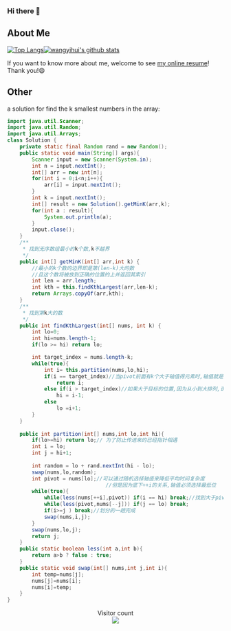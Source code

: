 ### Hi there 👋

<!--
**istarwyh/istarwyh** is a ✨ _special_ ✨ repository because its `README.md` (this file) appears on your GitHub profile.

Here are some ideas to get you started:

- 🔭 I’m currently working on ...
- 🌱 I’m currently learning ...
- 👯 I’m looking to collaborate on ...
- 🤔 I’m looking for help with ...
- 💬 Ask me about ...
- 📫 How to reach me: ...
- 😄 Pronouns: ...
- ⚡ Fun fact: ...
-->



## About Me


[![Top Langs](https://github-readme-stats.vercel.app/api/top-langs/?username=istarwyh&hide=css&layout=compact)](https://github.com/anuraghazra/github-readme-stats)[![wangyihui's github stats](https://github-readme-stats.vercel.app/api?username=istarwyh "![wangyihui's github stats")](https://github.com/istarwyh)

If you want to know more about me, welcome to see [my online resume](https://istarwyh.github.io/)! Thank you!😄

## Other
a solution for find the k smallest numbers in the array:
```java
import java.util.Scanner;
import java.util.Random;
import java.util.Arrays;
class Solution {
    private static final Random rand = new Random();
    public static void main(String[] args){
        Scanner input = new Scanner(System.in);
        int n = input.nextInt();
        int[] arr = new int[n];
        for(int i = 0;i<n;i++){
            arr[i] = input.nextInt();
        }
        int k = input.nextInt();
        int[] result = new Solution().getMinK(arr,k);
        for(int a : result){
            System.out.println(a);
        }
        input.close();
    }
    /**
     * 找到无序数组最小的k个数,k不越界
     */
    public int[] getMinK(int[] arr,int k) {
        //最小的k个数的边界即是第(len-k)大的数
        //且这个数将被放到正确的位置的上并返回其索引
        int len = arr.length;
        int kth = this.findKthLargest(arr,len-k);
        return Arrays.copyOf(arr,kth);
    }
    /**
     * 找到第k大的数
     */
    public int findKthLargest(int[] nums, int k) {
        int lo=0;
        int hi=nums.length-1;
        if(lo >= hi) return lo;

        int target_index = nums.length-k;
        while(true){
            int i= this.partition(nums,lo,hi);
            if(i == target_index)//当pivot前面有k个大于轴值得元素时,轴值就是答案
                return i;
            else if(i > target_index)//如果大于目标的位置,因为从小到大排列,说明还在左边
                hi = i-1;
            else 
                lo =i+1;
        }
    }
    
    public int partition(int[] nums,int lo,int hi){
        if(lo>=hi) return lo;// 为了防止传进来的已经指针相遇
        int i = lo;
        int j = hi+1;
        
        int random = lo + rand.nextInt(hi - lo);
        swap(nums,lo,random);
        int pivot = nums[lo];//可以通过随机选择轴值来降低平均时间复杂度
                                //但是因为底下++i的关系,轴值必须选择最低位
        while(true){
            while(less(nums[++i],pivot)) if(i == hi) break;//找到大于pivot的跳出
            while(less(pivot,nums[--j])) if(j == lo) break;
            if(i>=j ) break;//划分的一趟完成
            swap(nums,i,j);
        }
        swap(nums,lo,j);
        return j;
    }
    public static boolean less(int a,int b){
        return a>b ? false : true;
    }
    public static void swap(int[] nums,int j,int i){
        int temp=nums[j];
        nums[j]=nums[i];
        nums[i]=temp;
    }
}
```

<p align="center"> 
  Visitor count<br>
  <img src="https://profile-counter.glitch.me/istarwyh/count.svg" />
</p>
